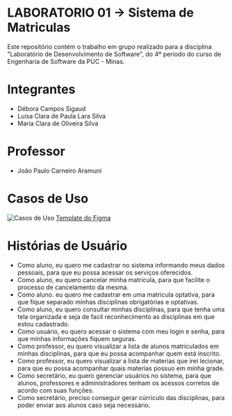 # LABORATORIO 01 -> Sistema de Matriculas
Este repositório contém o trabalho em grupo realizado para a disciplina "Laboratório de Desenvolvimento de Software", do 4º período do curso de Engenharia de Software da PUC - Minas.

# Integrantes
- Débora Campos Sigaud
- Luisa Clara de Paula Lara Silva
- Maria Clara de Oliveira Silva

# Professor
- João Paulo Carneiro Aramuni

# Casos de Uso
  <img src="https://github.com/maraclaras/Sistema_de_Matriculas/blob/main/Documentação/Sistema%20de%20Matrículas.png" alt="Casos de Uso">
<a href="https://www.figma.com/board/qPDxQzaTfczsEQoSPJ8Hol/Sistema-de-Matr%C3%ADculas?node-id=0-1&t=hFg3s00BpGUwhGO7-1">Template do Figma</a>



# Histórias de Usuário
- Como aluno, eu quero me cadastrar no sistema informando meus dados pessoais, para que eu possa acessar os serviços oferecidos.
- Como aluno, eu quero cancelar minha matricula, para que facilite o processo de cancelamento da mesma.
- Como aluno. eu quero me cadastrar em uma matricula optativa, para que fique separado minhas disciplinas obrigatórias e optativas.
- Como aluno, eu quero consultar minhas disciplinas, para que tenha uma tela organizada e seja de facil reconhecimento as disciplinas em que estou cadastrado.
- Como usuário, eu quero acessar o sistema com meu login e senha, para que minhas informações fiquem seguras.
- Como professor, eu quero visualizar a lista de alunos matriculados em minhas disciplinas, para que eu possa acompanhar quem está inscrito.
- Como professor, eu quero visualizar a lista de materias que irei lecionar, para que eu possa acompanhar quais materias possuo em minha grade.
- Como secretário, eu quero gerenciar usuários no sistema, para que alunos, professores e administradores tenham os acessos corretos de acordo com suas funções.
- Como secretário, preciso conseguir gerar cúrriculo das disciplinas, para poder enviar aos alunos caso seja necessário.

